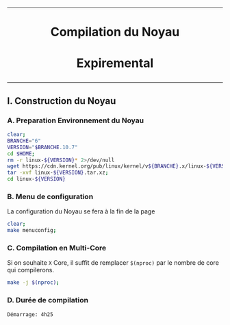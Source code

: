 --------------------------------------------------------------------------------------
# <p align='center'> Compilation du Noyau </p>

# <p align='center'>  Expiremental </p>


--------------------------------------------------------------------------------------
## I. Construction du Noyau
### A. Preparation Environnement du Noyau
``` bash
clear;
BRANCHE="6"
VERSION="$BRANCHE.10.7"
cd $HOME;
rm -r linux-${VERSION}* 2>/dev/null
wget https://cdn.kernel.org/pub/linux/kernel/v${BRANCHE}.x/linux-${VERSION}.tar.xz 2>/dev/null;
tar -xvf linux-${VERSION}.tar.xz;
cd linux-${VERSION}
```

### B. Menu de configuration
La configuration du Noyau se fera à la fin de la page
```bash
clear;
make menuconfig;
```

### C. Compilation en Multi-Core
Si on souhaite `X` Core, il suffit de remplacer `$(nproc)` par le nombre de core qui compilerons.
```bash
make -j $(nproc);
```

### D. Durée de compilation
```
Démarrage: 4h25
